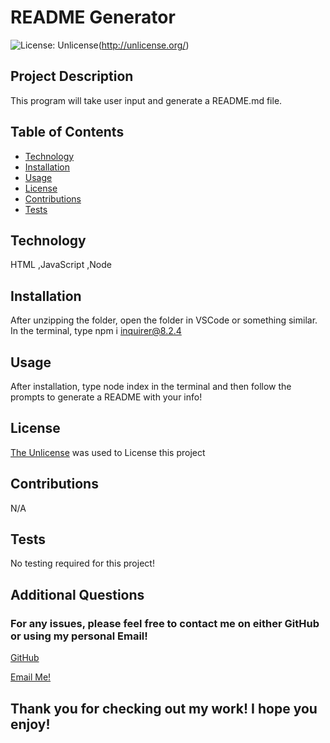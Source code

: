 
# README Generator
![License: Unlicense](https://img.shields.io/badge/license-Unlicense-blue.svg)(http://unlicense.org/)

## Project Description

This program will take user input and generate a README.md file.

## Table of Contents

- [Technology](#technology)
- [Installation](#installation)
- [Usage](#usage)
- [License](#license)
- [Contributions](#contributions)
- [Tests](#tests)

## Technology

HTML ,JavaScript ,Node 

## Installation

After unzipping the folder, open the folder in VSCode or something similar. In the terminal, type npm i inquirer@8.2.4

## Usage

After installation, type node index in the terminal and then follow the prompts to generate a README with your info!


## License

[The Unlicense](http://unlicense.org/) was used to License this project


## Contributions 

N/A

## Tests

No testing required for this project!

## Additional Questions

### For any issues, please feel free to contact me on either GitHub or using my personal Email!
[GitHub](https://github.com/Rdoolz51)

[Email Me!](mailto:Rdoolz51@aol.com)


## Thank you for checking out my work! I hope you enjoy!

